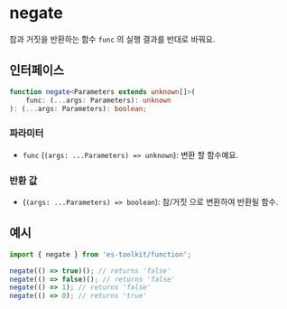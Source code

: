 # negate

참과 거짓을 반환하는 함수 `func` 의 실행 결과를 반대로 바꿔요.

## 인터페이스

```typescript
function negate<Parameters extends unknown[]>(
    func: (...args: Parameters): unknown
): (...args: Parameters): boolean;
```

### 파라미터

- `func` (`(args: ...Parameters) => unknown`): 변환 할 함수예요.

### 반환 값

- (`(args: ...Parameters) => boolean`): 참/거짓 으로 변환하여 반환될 함수.

## 예시

```typescript
import { negate } from 'es-toolkit/function';

negate(() => true)(); // returns 'false'
negate(() => false)(); // returns 'false'
negate(() => 1); // returns 'false'
negate(() => 0); // returns 'true'
```
